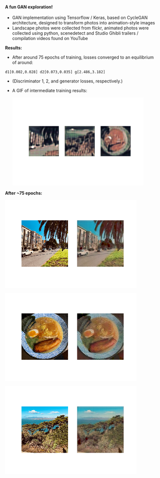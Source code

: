 #### A fun GAN exploration!

- GAN implementation using Tensorflow / Keras, based on CycleGAN architecture, designed to transform photos into animation-style images
- Landscape photos were collected from flickr, animated photos were collected using python, scenedetect and Studio Ghibli trailers / compilation videos found on YouTube

**Results:**

- After around 75 epochs of training, losses converged to an equilibrium of around:

```
d1[0.002,0.028] d2[0.073,0.035] g[2.486,3.182]
```

- (Discriminator 1, 2, and generator losses, respectively.)

- A GIF of intermediate training results:

  ![gan](./gan.gif)

**After ~75 epochs:**

![0](./results/0.png)

![5](./results/1.png)

![4](./results/3.png)
